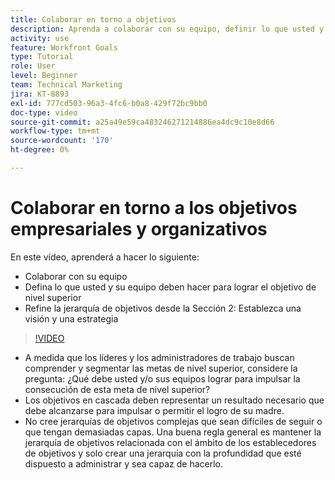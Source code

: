 ```yaml
---
title: Colaborar en torno a objetivos
description: Aprenda a colaborar con su equipo, definir lo que usted y su equipo deben hacer para lograr la meta de nivel superior y refinar la jerarquía de metas.
activity: use
feature: Workfront Goals
type: Tutorial
role: User
level: Beginner
team: Technical Marketing
jira: KT-8893
exl-id: 777cd503-96a3-4fc6-b0a8-429f72bc9bb0
doc-type: video
source-git-commit: a25a49e59ca483246271214886ea4dc9c10e8d66
workflow-type: tm+mt
source-wordcount: '170'
ht-degree: 0%

---
```


# Colaborar en torno a los objetivos empresariales y organizativos

En este vídeo, aprenderá a hacer lo siguiente:

* Colaborar con su equipo
* Defina lo que usted y su equipo deben hacer para lograr el objetivo de nivel superior
* Refine la jerarquía de objetivos desde la Sección 2: Establezca una visión y una estrategia

>[!VIDEO](https://video.tv.adobe.com/v/335187/?quality=12&learn=on)

<!--
Pro-tips graphic
-->

* A medida que los líderes y los administradores de trabajo buscan comprender y segmentar las metas de nivel superior, considere la pregunta: ¿Qué debe usted y/o sus equipos lograr para impulsar la consecución de esta meta de nivel superior?
* Los objetivos en cascada deben representar un resultado necesario que debe alcanzarse para impulsar o permitir el logro de su madre.
* No cree jerarquías de objetivos complejas que sean difíciles de seguir o que tengan demasiadas capas. Una buena regla general es mantener la jerarquía de objetivos relacionada con el ámbito de los establecedores de objetivos y solo crear una jerarquía con la profundidad que esté dispuesto a administrar y sea capaz de hacerlo.
